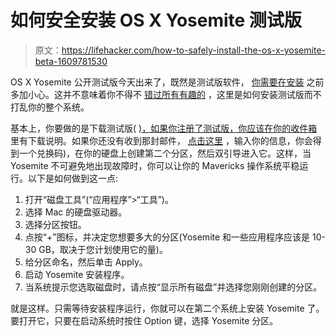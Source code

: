 # 如何安全安装 OS X Yosemite 测试版

> 原文：<https://lifehacker.com/how-to-safely-install-the-os-x-yosemite-beta-1609781530>

OS X Yosemite 公开测试版今天出来了，既然是测试版软件， [你需要在安装](https://lifehacker.com/should-i-install-the-ios-8-and-os-x-yosemite-betas-1587109709) 之前多加小心。这并不意味着你不得不 [错过所有有趣的](http://lifehacker.com/all-the-new-stuff-in-os-x-10-10-yosemite-1584870045) ，这里是如何安装测试版而不打乱你的整个系统。



基本上，你要做的是下载测试版( [)，如果你注册了测试版，你应该在你的收件箱](http://lifehacker.com/apple-opens-os-x-yosemite-beta-to-the-public-sign-up-n-1609498653) 里有下载说明。如果你还没有收到那封邮件， [点击这里](https://appleseed.apple.com/sp/betaprogram) ，输入你的信息，你会得到一个兑换码)，在你的硬盘上创建第二个分区，然后双引导进入它。这样，当 Yosemite 不可避免地出现故障时，你可以让你的 Mavericks 操作系统平稳运行。以下是如何做到这一点:

1.  打开“磁盘工具”(“应用程序”>“工具”)。
2.  选择 Mac 的硬盘驱动器。
3.  选择分区按钮。
4.  点按“+”图标，并决定您想要多大的分区(Yosemite 和一些应用程序应该是 10-30 GB，取决于您计划使用它的量)。
5.  给分区命名，然后单击 Apply。
6.  启动 Yosemite 安装程序。
7.  当系统提示您选取磁盘时，请点按“显示所有磁盘”并选择您刚刚创建的分区。

就是这样。只需等待安装程序运行，你就可以在第二个系统上安装 Yosemite 了。要打开它，只要在启动系统时按住 Option 键，选择 Yosemite 分区。